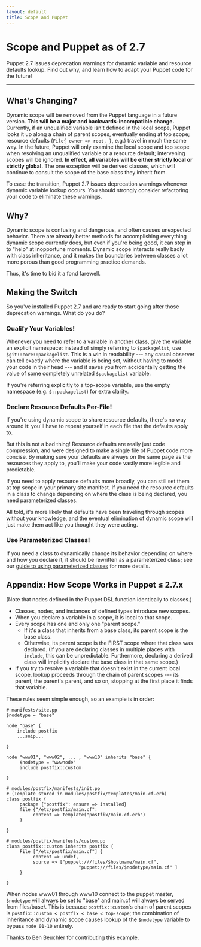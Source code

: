 ```yaml
---
layout: default
title: Scope and Puppet
---
```


Scope and Puppet as of 2.7
==========================

Puppet 2.7 issues deprecation warnings for dynamic variable and resource defaults lookup. Find out why, and learn how to adapt your Puppet code for the future!

* * * 

What's Changing?
----------------

Dynamic scope will be removed from the Puppet language in a future version. **This will be a major and backwards-incompatible change.** Currently, if an unqualified variable isn't defined in the local scope, Puppet looks it up along a chain of parent scopes, eventually ending at top scope; resource defaults (`File{ owner => root, }`, e.g.) travel in much the same way. In the future, Puppet will only examine the local scope and top scope when resolving an unqualified variable or a resource default; intervening scopes will be ignored. **In effect, all variables will be either strictly local or strictly global.** The one exception will be derived classes, which will continue to consult the scope of the base class they inherit from. 

To ease the transition, Puppet 2.7 issues deprecation warnings whenever dynamic variable lookup occurs. You should strongly consider refactoring your code to eliminate these warnings. 

Why?
----

Dynamic scope is confusing and dangerous, and often causes unexpected behavior. There are already better methods for accomplishing everything dynamic scope currently does, but even if you're being good, it can step in to "help" at inopportune moments. Dynamic scope interacts really badly with class inheritance, and it makes the boundaries between classes a lot more porous than good programming practice demands. 

Thus, it's time to bid it a fond farewell.

Making the Switch
-----------------

So you've installed Puppet 2.7 and are ready to start going after those deprecation warnings. What do you do?

### Qualify Your Variables! 

Whenever you need to refer to a variable in another class, give the variable an explicit namespace: instead of simply referring to `$packagelist`, use `$git::core::packagelist`. This is a win in readability --- any casual observer can tell exactly where the variable is being set, without having to model your code in their head --- and it saves you from accidentally getting the value of some completely unrelated `$packagelist` variable.

If you're referring explicitly to a top-scope variable, use the empty namespace (e.g. `$::packagelist`) for extra clarity. 

### Declare Resource Defaults Per-File!

If you're using dynamic scope to share resource defaults, there's no way around it: you'll have to repeat yourself in each file that the defaults apply to. 

But this is not a bad thing! Resource defaults are really just code compression, and were designed to make a single file of Puppet code more concise. By making sure your defaults are always on the same page as the resources they apply to, you'll make your code vastly more legible and predictable. 

If you need to apply resource defaults more broadly, you can still set them at top scope in your primary site manifest. If you need the resource defaults in a class to change depending on where the class is being declared, you need parameterized classes. 

All told, it's more likely that defaults have been traveling through scopes without your knowledge, and the eventual elimination of dynamic scope will just make them act like you thought they were acting. 

### Use Parameterized Classes!

If you need a class to dynamically change its behavior depending on where and how you declare it, it should be rewritten as a parameterized class; see our [guide to using parameterized classes][parameterized] for more details. 

[parameterized]: ./parameterized_classes.html

Appendix: How Scope Works in Puppet ≤ 2.7.x
-------------------------------------------

(Note that nodes defined in the Puppet DSL function identically to classes.) 

* Classes, nodes, and instances of defined types introduce new scopes. 
* When you declare a variable in a scope, it is local to that scope.
* Every scope has one and only one "parent scope."
    * If it's a class that inherits from a base class, its parent scope is the base class.
    * Otherwise, its parent scope is the FIRST scope where that class was declared. (If you are declaring classes in multiple places with `include`, this can be unpredictable. Furthermore, declaring a derived class will implicitly declare the base class in that same scope.)
* If you try to resolve a variable that doesn't exist in the current local scope, lookup proceeds through the chain of parent scopes --- its parent, the parent's parent, and so on, stopping at the first place it finds that variable. 

These rules seem simple enough, so an example is in order:

    # manifests/site.pp
    $nodetype = "base"
    
    node "base" {
        include postfix
        ...snip...
    
    }
    
    node "www01", "www02", ... , "www10" inherits "base" {
         $nodetype = "wwwnode"
         include postfix::custom
    
    }
    
    # modules/postfix/manifests/init.pp
    # (Template stored in modules/postfix/templates/main.cf.erb)
    class postfix {
         package {"postfix": ensure => installed}
         file {"/etc/postfix/main.cf":
              content => template("postfix/main.cf.erb")
         }
    
    }
    
    # modules/postfix/manifests/custom.pp
    class postfix::custom inherits postfix {
         File ["/etc/postfix/main.cf"] {
              content => undef,
              source => ["puppet:///files/$hostname/main.cf",
                               "puppet:///files/$nodetype/main.cf" ]
         }
    
    } 

When nodes www01 through www10 connect to the puppet master, `$nodetype` will always be set to "base" and main.cf will always be served from files/base/. This is because `postfix::custom`'s chain of parent scopes is `postfix::custom < postfix < base < top-scope`; the combination of inheritance and dynamic scope causes lookup of the `$nodetype` variable to bypass `node 01-10` entirely. 

Thanks to Ben Beuchler for contributing this example.
